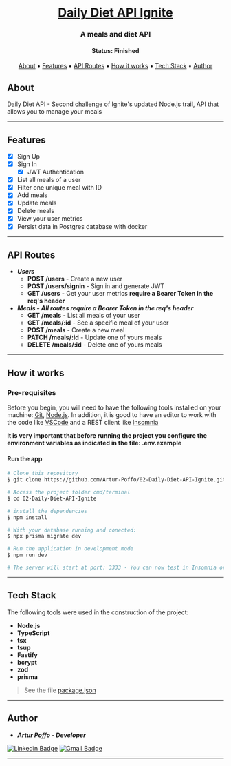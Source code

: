 <h1 align="center">
  <a href="#">Daily Diet API Ignite</a>
</h1>

<h3 align="center">
  A meals and diet API
</h3>

<h4 align="center"> 
	 Status: Finished
</h4>

<p align="center">
 <a href="#about">About</a> •
 <a href="#features">Features</a> •
 <a href="#api-routes">API Routes</a> • 
 <a href="#how-it-works">How it works</a> • 
 <a href="#tech-stack">Tech Stack</a> • 
 <a href="#author">Author</a>
</p>


## About

Daily Diet API - Second challenge of Ignite's updated Node.js trail, API that allows you to manage your meals

---

## Features

- [x] Sign Up
- [x] Sign In
  - [x] JWT Authentication
- [x] List all meals of a user
- [x] Filter one unique meal with ID
- [x] Add meals
- [x] Update meals
- [x] Delete meals
- [x] View your user metrics
- [x] Persist data in Postgres database with docker

---

## API Routes

- **_Users_**
  - **POST /users** - Create a new user
  - **POST /users/signin** - Sign in and generate JWT
  - **GET /users** - Get your user metrics **require a Bearer Token in the req's header**
- **_Meals - All routes require a Bearer Token in the req's header_**
  - **GET /meals** - List all meals of your user
  - **GET /meals/:id** - See a specific meal of your user
  - **POST /meals** - Create a new meal
  - **PATCH /meals/:id** - Update one of yours meals
  - **DELETE /meals/:id** - Delete one of yours meals

---

## How it works

### Pre-requisites

Before you begin, you will need to have the following tools installed on your machine:
[Git](https://git-scm.com), [Node.js](https://nodejs.org/en/).
In addition, it is good to have an editor to work with the code like [VSCode](https://code.visualstudio.com/) and a REST client like [Insomnia](https://insomnia.rest/)

**it is very important that before running the project you configure the environment variables as indicated in the file: .env.example**

#### Run the app

```bash
# Clone this repository
$ git clone https://github.com/Artur-Poffo/02-Daily-Diet-API-Ignite.git

# Access the project folder cmd/terminal
$ cd 02-Daily-Diet-API-Ignite

# install the dependencies
$ npm install

# With your database running and conected:
$ npx prisma migrate dev

# Run the application in development mode
$ npm run dev

# The server will start at port: 3333 - You can now test in Insomnia or another REST client: http://localhost:3333
```

---

## Tech Stack

The following tools were used in the construction of the project:

- **Node.js**
- **TypeScript**
- **tsx**
- **tsup**
- **Fastify**
- **bcrypt**
- **zod**
- **prisma**

> See the file  [package.json](https://github.com/Artur-Poffo/02-Daily-Diet-API-Ignite/blob/main/package.json)

---

## Author

- _**Artur Poffo - Developer**_

[![Linkedin Badge](https://img.shields.io/badge/-Artur-blue?style=flat-square&logo=Linkedin&logoColor=white&link=https://www.linkedin.com/in/arturpoffo/)](https://www.linkedin.com/in/arturpoffo/)
[![Gmail Badge](https://img.shields.io/badge/-arturpoffop@gmail.com-c14438?style=flat-square&logo=Gmail&logoColor=white&link=mailto:tgmarinho@gmail.com)](mailto:arturpoffop@gmail.com)

---
